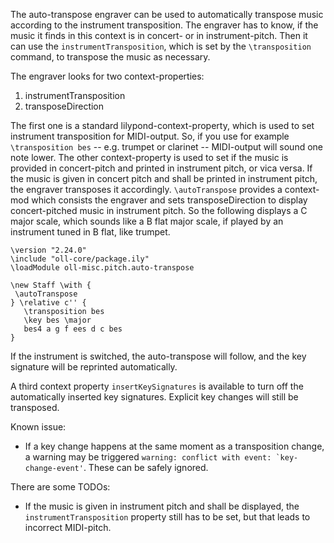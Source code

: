 The auto-transpose engraver can be used to automatically transpose music according to the instrument transposition. The engraver has to know, if the music it finds in this context is in concert- or in instrument-pitch. Then it can use the `instrumentTransposition`, which is set by the `\transposition` command, to transpose the music as necessary.

The engraver looks for two context-properties:
1. instrumentTransposition
2. transposeDirection

The first one is a standard lilypond-context-property, which is used to set instrument transposition for MIDI-output. So, if you use for example `\transposition bes` -- e.g. trumpet or clarinet -- MIDI-output will sound one note lower. The other context-property is used to set if the music is provided in concert-pitch and printed in instrument pitch, or vica versa. If the music is given in concert pitch and shall be printed in instrument pitch, the engraver transposes it accordingly. `\autoTranspose` provides a context-mod which consists the engraver and sets transposeDirection to display concert-pitched music in instrument pitch.
So the following displays a C major scale, which sounds like a B flat major scale, if played by an instrument tuned in B flat, like trumpet.

```
\version "2.24.0"
\include "oll-core/package.ily"
\loadModule oll-misc.pitch.auto-transpose

\new Staff \with {
 \autoTranspose
} \relative c'' {
   \transposition bes
   \key bes \major
   bes4 a g f ees d c bes
}
```

If the instrument is switched, the auto-transpose will follow, and the key signature will be reprinted automatically.

A third context property `insertKeySignatures` is available to turn off the automatically inserted key signatures. Explicit key changes will still be transposed.

Known issue:

* If a key change happens at the same moment as a transposition change, a warning may be triggered ``warning: conflict with event: `key-change-event'``. These can be safely ignored.

There are some TODOs:

* If the music is given in instrument pitch and shall be displayed, the `instrumentTransposition` property still has to be set, but that leads to incorrect MIDI-pitch.

